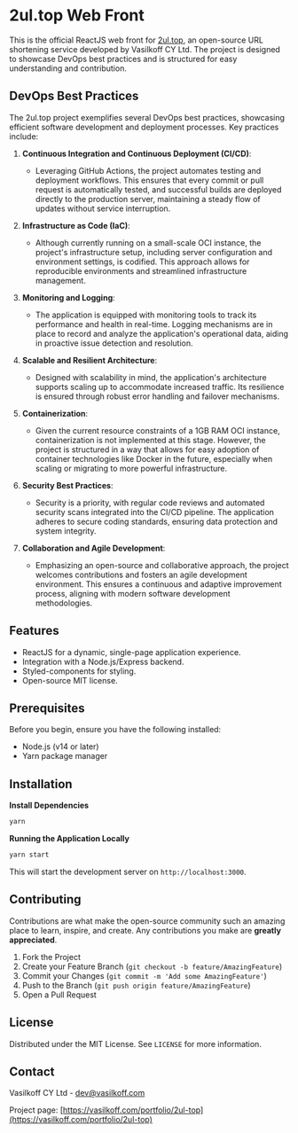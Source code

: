 # 2ul.top Web Front

This is the official ReactJS web front for [2ul.top](https://2ul.top), an open-source URL shortening service developed by Vasilkoff CY Ltd. The project is designed to showcase DevOps best practices and is structured for easy understanding and contribution.

## DevOps Best Practices

The 2ul.top project exemplifies several DevOps best practices, showcasing efficient software development and deployment processes. Key practices include:

1. **Continuous Integration and Continuous Deployment (CI/CD)**:
   - Leveraging GitHub Actions, the project automates testing and deployment workflows. This ensures that every commit or pull request is automatically tested, and successful builds are deployed directly to the production server, maintaining a steady flow of updates without service interruption.

2. **Infrastructure as Code (IaC)**:
   - Although currently running on a small-scale OCI instance, the project's infrastructure setup, including server configuration and environment settings, is codified. This approach allows for reproducible environments and streamlined infrastructure management.

3. **Monitoring and Logging**:
   - The application is equipped with monitoring tools to track its performance and health in real-time. Logging mechanisms are in place to record and analyze the application's operational data, aiding in proactive issue detection and resolution.

4. **Scalable and Resilient Architecture**:
   - Designed with scalability in mind, the application's architecture supports scaling up to accommodate increased traffic. Its resilience is ensured through robust error handling and failover mechanisms.

5. **Containerization**:
   - Given the current resource constraints of a 1GB RAM OCI instance, containerization is not implemented at this stage. However, the project is structured in a way that allows for easy adoption of container technologies like Docker in the future, especially when scaling or migrating to more powerful infrastructure.

6. **Security Best Practices**:
   - Security is a priority, with regular code reviews and automated security scans integrated into the CI/CD pipeline. The application adheres to secure coding standards, ensuring data protection and system integrity.

7. **Collaboration and Agile Development**:
   - Emphasizing an open-source and collaborative approach, the project welcomes contributions and fosters an agile development environment. This ensures a continuous and adaptive improvement process, aligning with modern software development methodologies.


## Features

- ReactJS for a dynamic, single-page application experience.
- Integration with a Node.js/Express backend.
- Styled-components for styling.
- Open-source MIT license.

## Prerequisites

Before you begin, ensure you have the following installed:
- Node.js (v14 or later)
- Yarn package manager

## Installation


 **Install Dependencies**

   ```sh
   yarn
   ```

 **Running the Application Locally**

   ```sh
   yarn start
   ```

   This will start the development server on `http://localhost:3000`.

## Contributing

Contributions are what make the open-source community such an amazing place to learn, inspire, and create. Any contributions you make are **greatly appreciated**.

1. Fork the Project
2. Create your Feature Branch (`git checkout -b feature/AmazingFeature`)
3. Commit your Changes (`git commit -m 'Add some AmazingFeature'`)
4. Push to the Branch (`git push origin feature/AmazingFeature`)
5. Open a Pull Request

## License

Distributed under the MIT License. See `LICENSE` for more information.

## Contact

Vasilkoff CY Ltd - [dev@vasilkoff.com](mailto:dev@vasilkoff.com)

Project page: [https://vasilkoff.com/portfolio/2ul-top](https://vasilkoff.com/portfolio/2ul-top)


